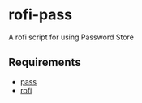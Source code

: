 # rofi-pass
A rofi script for using Password Store

## Requirements

- [pass](www.passwordstore.org)
- [rofi](https://github.com/davatorium/rofi)
